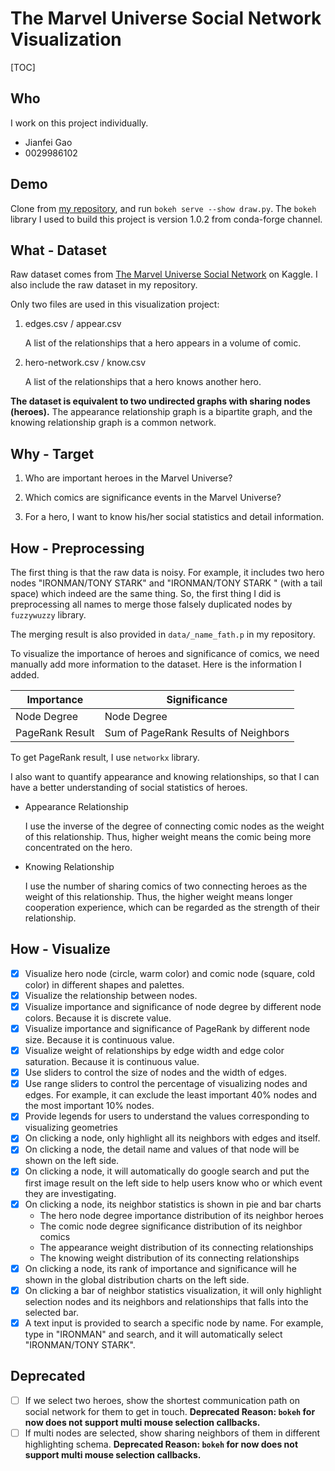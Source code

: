 The Marvel Universe Social Network Visualization
===

[TOC]

## Who

I work on this project individually.

- Jianfei Gao
- 0029986102

## Demo

Clone from [my repository](https://github.com/gao462/MarvelViz), and run `bokeh serve --show draw.py`. The `bokeh` library I used to build this project is version 1.0.2 from conda-forge channel.

## What - Dataset

Raw dataset comes from [The Marvel Universe Social Network](https://www.kaggle.com/csanhueza/the-marvel-universe-social-network) on Kaggle. I also include the raw dataset in my repository.

Only two files are used in this visualization project:

1. edges.csv / appear.csv

   A list of the relationships that a hero appears in a volume of comic.

2. hero-network.csv / know.csv

   A list of the relationships that a hero knows another hero.

**The dataset is equivalent to two undirected graphs with sharing nodes (heroes).** The appearance relationship graph is a bipartite graph, and the knowing relationship graph is a common network.

## Why - Target

1. Who are important heroes in the Marvel Universe?

2. Which comics are significance events in the Marvel Universe?

3. For a hero, I want to know his/her social statistics and detail information.

## How - Preprocessing

The first thing is that the raw data is noisy. For example, it includes two hero nodes "IRONMAN/TONY STARK" and "IRONMAN/TONY STARK " (with a tail space) which indeed are the same thing. So, the first thing I did is preprocessing all names to merge those falsely duplicated nodes by `fuzzywuzzy` library.

The merging result is also provided in `data/_name_fath.p` in my repository.

To visualize the importance of heroes and significance of comics, we need manually add more information to the dataset. Here is the information I added.

| Importance      | Significance                         |
| --------------- | ------------------------------------ |
| Node Degree     | Node Degree                          |
| PageRank Result | Sum of PageRank Results of Neighbors |

To get PageRank result, I use `networkx` library.

I also want to quantify appearance and knowing relationships, so that I can have a better understanding of social statistics of heroes.

- Appearance Relationship

  I use the inverse of the degree of connecting comic nodes as the weight of this relationship. Thus, higher weight means the comic being more concentrated on the hero.

- Knowing Relationship

  I use the number of sharing comics of two connecting heroes as the weight of this relationship. Thus, the higher weight means longer cooperation experience, which can be regarded as the strength of their relationship.

## How - Visualize

- [x] Visualize hero node (circle, warm color) and comic node (square, cold color) in different shapes and palettes.
- [x] Visualize the relationship between nodes.
- [x] Visualize importance and significance of node degree by different node colors. Because it is discrete value.
- [x] Visualize importance and significance of PageRank by different node size. Because it is continuous value.
- [x] Visualize weight of relationships by edge width and edge color saturation. Because it is continuous value.
- [x] Use sliders to control the size of nodes and the width of edges.
- [x] Use range sliders to control the percentage of visualizing nodes and edges. For example, it can exclude the least important 40% nodes and the most important 10% nodes.
- [x] Provide legends for users to understand the values corresponding to visualizing geometries
- [x] On clicking a node, only highlight all its neighbors with edges and itself.
- [x] On clicking a node, the detail name and values of that node will be shown on the left side.
- [x] On clicking a node, it will automatically do google search and put the first image result on the left side to help users know who or which event they are investigating.
- [x] On clicking a node, its neighbor statistics is shown in pie and bar charts
  - The hero node degree importance distribution of its neighbor heroes
  - The comic node degree significance distribution of its neighbor comics
  - The appearance weight distribution of its connecting relationships
  - The knowing weight distribution of its connecting relationships
- [x] On clicking a node, its rank of importance and significance will he shown in the global distribution charts on the left side.
- [x] On clicking a bar of neighbor statistics visualization, it will only highlight selection nodes and its neighbors and relationships that falls into the selected bar.
- [x] A text input is provided to search a specific node by name. For example, type in "IRONMAN" and search, and it will automatically select "IRONMAN/TONY STARK".

## Deprecated

- [ ] If we select two heroes, show the shortest communication path on social network for them to get in touch. **Deprecated Reason: `bokeh` for now does not support multi mouse selection callbacks.**
- [ ] If multi nodes are selected, show sharing neighbors of them in different highlighting schema. **Deprecated Reason: `bokeh` for now does not support multi mouse selection callbacks.**